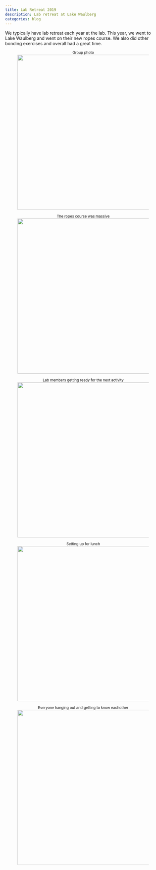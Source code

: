 ```yaml
---
title: Lab Retreat 2019
description: Lab retreat at Lake Waulberg
categories: blog
---
```


We typically have lab retreat each year at the lab. This year, we went to Lake Waulberg and went on their new ropes course. We also did other bonding exercises and overall had a great time. 

<figure><center>
  <sup>Group photo</sup>
  <img width="500" src="{{site.baseurl}}/images/post/lab_retreat_2016/RetreatPic5.jpg" data-action="zoom">
</center></figure>

<figure><center>
  <sup>The ropes course was massive</sup>
  <img width="500" src="{{site.baseurl}}/images/post/lab_retreat_2016/RetreatPic3.jpg" data-action="zoom">
</center></figure>


<figure><center>
  <sup>Lab members getting ready for the next activity</sup>
  <img width="500" src="{{site.baseurl}}/images/post/lab_retreat_2016/RetreatPic4.jpg" data-action="zoom">
</center></figure>

<figure><center>
  <sup>Setting up for lunch</sup>
  <img width="500" src="{{site.baseurl}}/images/post/lab_retreat_2016/thumbnail_IMG_7646.jpg" data-action="zoom">
</center></figure>

<figure><center>
  <sup>Everyone hanging out and getting to know eachother</sup>
  <img width="500" src="{{site.baseurl}}/images/post/lab_retreat_2016/RetreatPic2.jpg" data-action="zoom">
</center></figure>
